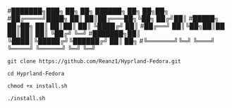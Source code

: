 

#███████╗███╗   ██╗     ██╗ ██████╗ ██╗   ██╗██╗
#██╔════╝████╗  ██║     ██║██╔═══██╗╚██╗ ██╔╝██║
#█████╗  ██╔██╗ ██║     ██║██║   ██║ ╚████╔╝ ██║
#██╔══╝  ██║╚██╗██║██   ██║██║   ██║  ╚██╔╝  ╚═╝
#███████╗██║ ╚████║╚█████╔╝╚██████╔╝   ██║   ██╗
#╚══════╝╚═╝  ╚═══╝ ╚════╝  ╚═════╝    ╚═╝   ╚═╝
                                               
                                                                                                                        



`git clone https://github.com/Reanz1/Hyprland-Fedora.git`

`cd Hyprland-Fedora`

`chmod +x install.sh`

`./install.sh`
